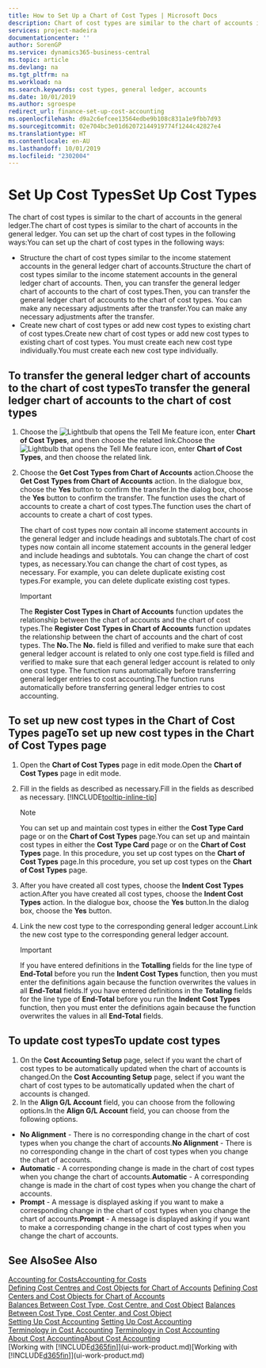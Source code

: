 ```yaml
---
title: How to Set Up a Chart of Cost Types | Microsoft Docs
description: Chart of cost types are similar to the chart of accounts in the general ledger.
services: project-madeira
documentationcenter: ''
author: SorenGP
ms.service: dynamics365-business-central
ms.topic: article
ms.devlang: na
ms.tgt_pltfrm: na
ms.workload: na
ms.search.keywords: cost types, general ledger, accounts
ms.date: 10/01/2019
ms.author: sgroespe
redirect_url: finance-set-up-cost-accounting
ms.openlocfilehash: d9a2c6efcee13564edbe9b108c831a1e9fbb7d93
ms.sourcegitcommit: 02e704bc3e01d62072144919774f1244c42827e4
ms.translationtype: HT
ms.contentlocale: en-AU
ms.lasthandoff: 10/01/2019
ms.locfileid: "2302004"
---
```

# <a name="set-up-cost-types"></a><span data-ttu-id="5fa47-103">Set Up Cost Types</span><span class="sxs-lookup"><span data-stu-id="5fa47-103">Set Up Cost Types</span></span>
<span data-ttu-id="5fa47-104">The chart of cost types is similar to the chart of accounts in the general ledger.</span><span class="sxs-lookup"><span data-stu-id="5fa47-104">The chart of cost types is similar to the chart of accounts in the general ledger.</span></span> <span data-ttu-id="5fa47-105">You can set up the chart of cost types in the following ways:</span><span class="sxs-lookup"><span data-stu-id="5fa47-105">You can set up the chart of cost types in the following ways:</span></span>  

-   <span data-ttu-id="5fa47-106">Structure the chart of cost types similar to the income statement accounts in the general ledger chart of accounts.</span><span class="sxs-lookup"><span data-stu-id="5fa47-106">Structure the chart of cost types similar to the income statement accounts in the general ledger chart of accounts.</span></span> <span data-ttu-id="5fa47-107">Then, you can transfer the general ledger chart of accounts to the chart of cost types.</span><span class="sxs-lookup"><span data-stu-id="5fa47-107">Then, you can transfer the general ledger chart of accounts to the chart of cost types.</span></span> <span data-ttu-id="5fa47-108">You can make any necessary adjustments after the transfer.</span><span class="sxs-lookup"><span data-stu-id="5fa47-108">You can make any necessary adjustments after the transfer.</span></span>  
-   <span data-ttu-id="5fa47-109">Create new chart of cost types or add new cost types to existing chart of cost types.</span><span class="sxs-lookup"><span data-stu-id="5fa47-109">Create new chart of cost types or add new cost types to existing chart of cost types.</span></span> <span data-ttu-id="5fa47-110">You must create each new cost type individually.</span><span class="sxs-lookup"><span data-stu-id="5fa47-110">You must create each new cost type individually.</span></span>  

## <a name="to-transfer-the-general-ledger-chart-of-accounts-to-the-chart-of-cost-types"></a><span data-ttu-id="5fa47-111">To transfer the general ledger chart of accounts to the chart of cost types</span><span class="sxs-lookup"><span data-stu-id="5fa47-111">To transfer the general ledger chart of accounts to the chart of cost types</span></span>  
1.  <span data-ttu-id="5fa47-112">Choose the ![Lightbulb that opens the Tell Me feature](media/ui-search/search_small.png "Tell me what you want to do") icon, enter **Chart of Cost Types**, and then choose the related link.</span><span class="sxs-lookup"><span data-stu-id="5fa47-112">Choose the ![Lightbulb that opens the Tell Me feature](media/ui-search/search_small.png "Tell me what you want to do") icon, enter **Chart of Cost Types**, and then choose the related link.</span></span>  
2.  <span data-ttu-id="5fa47-113">Choose the **Get Cost Types from Chart of Accounts** action.</span><span class="sxs-lookup"><span data-stu-id="5fa47-113">Choose the **Get Cost Types from Chart of Accounts** action.</span></span> <span data-ttu-id="5fa47-114">In the dialogue box, choose the **Yes** button to confirm the transfer.</span><span class="sxs-lookup"><span data-stu-id="5fa47-114">In the dialog box, choose the **Yes** button to confirm the transfer.</span></span> <span data-ttu-id="5fa47-115">The function uses the chart of accounts to create a chart of cost types.</span><span class="sxs-lookup"><span data-stu-id="5fa47-115">The function uses the chart of accounts to create a chart of cost types.</span></span>  

    <span data-ttu-id="5fa47-116">The chart of cost types now contain all income statement accounts in the general ledger and include headings and subtotals.</span><span class="sxs-lookup"><span data-stu-id="5fa47-116">The chart of cost types now contain all income statement accounts in the general ledger and include headings and subtotals.</span></span> <span data-ttu-id="5fa47-117">You can change the chart of cost types, as necessary.</span><span class="sxs-lookup"><span data-stu-id="5fa47-117">You can change the chart of cost types, as necessary.</span></span> <span data-ttu-id="5fa47-118">For example, you can delete duplicate existing cost types.</span><span class="sxs-lookup"><span data-stu-id="5fa47-118">For example, you can delete duplicate existing cost types.</span></span>  

    > [!IMPORTANT]  
    >  <span data-ttu-id="5fa47-119">The **Register Cost Types in Chart of Accounts** function updates the relationship between the chart of accounts and the chart of cost types.</span><span class="sxs-lookup"><span data-stu-id="5fa47-119">The **Register Cost Types in Chart of Accounts** function updates the relationship between the chart of accounts and the chart of cost types.</span></span> <span data-ttu-id="5fa47-120">The **No.**</span><span class="sxs-lookup"><span data-stu-id="5fa47-120">The **No.**</span></span> <span data-ttu-id="5fa47-121">field is filled and verified to make sure that each general ledger account is related to only one cost type.</span><span class="sxs-lookup"><span data-stu-id="5fa47-121">field is filled and verified to make sure that each general ledger account is related to only one cost type.</span></span> <span data-ttu-id="5fa47-122">The function runs automatically before transferring general ledger entries to cost accounting.</span><span class="sxs-lookup"><span data-stu-id="5fa47-122">The function runs automatically before transferring general ledger entries to cost accounting.</span></span>  

## <a name="to-set-up-new-cost-types-in-the-chart-of-cost-types-page"></a><span data-ttu-id="5fa47-123">To set up new cost types in the Chart of Cost Types page</span><span class="sxs-lookup"><span data-stu-id="5fa47-123">To set up new cost types in the Chart of Cost Types page</span></span>  
1.  <span data-ttu-id="5fa47-124">Open the **Chart of Cost Types** page in edit mode.</span><span class="sxs-lookup"><span data-stu-id="5fa47-124">Open the **Chart of Cost Types** page in edit mode.</span></span>  
2.  <span data-ttu-id="5fa47-125">Fill in the fields as described as necessary.</span><span class="sxs-lookup"><span data-stu-id="5fa47-125">Fill in the fields as described as necessary.</span></span> [!INCLUDE[tooltip-inline-tip](includes/tooltip-inline-tip_md.md)]

    > [!NOTE]  
    >  <span data-ttu-id="5fa47-126">You can set up and maintain cost types in either the **Cost Type Card** page or on the **Chart of Cost Types** page.</span><span class="sxs-lookup"><span data-stu-id="5fa47-126">You can set up and maintain cost types in either the **Cost Type Card** page or on the **Chart of Cost Types** page.</span></span> <span data-ttu-id="5fa47-127">In this procedure, you set up cost types on the **Chart of Cost Types** page.</span><span class="sxs-lookup"><span data-stu-id="5fa47-127">In this procedure, you set up cost types on the **Chart of Cost Types** page.</span></span>

3.  <span data-ttu-id="5fa47-128">After you have created all cost types, choose the **Indent Cost Types** action.</span><span class="sxs-lookup"><span data-stu-id="5fa47-128">After you have created all cost types, choose the **Indent Cost Types** action.</span></span> <span data-ttu-id="5fa47-129">In the dialogue box, choose the **Yes** button.</span><span class="sxs-lookup"><span data-stu-id="5fa47-129">In the dialog box, choose the **Yes** button.</span></span>  
4.  <span data-ttu-id="5fa47-130">Link the new cost type to the corresponding general ledger account.</span><span class="sxs-lookup"><span data-stu-id="5fa47-130">Link the new cost type to the corresponding general ledger account.</span></span>  

    > [!IMPORTANT]  
    >  <span data-ttu-id="5fa47-131">If you have entered definitions in the **Totalling** fields for the line type of **End-Total** before you run the **Indent Cost Types** function, then you must enter the definitions again because the function overwrites the values in all **End-Total** fields.</span><span class="sxs-lookup"><span data-stu-id="5fa47-131">If you have entered definitions in the **Totaling** fields for the line type of **End-Total** before you run the **Indent Cost Types** function, then you must enter the definitions again because the function overwrites the values in all **End-Total** fields.</span></span>  

## <a name="to-update-cost-types"></a><span data-ttu-id="5fa47-132">To update cost types</span><span class="sxs-lookup"><span data-stu-id="5fa47-132">To update cost types</span></span>  
1.  <span data-ttu-id="5fa47-133">On the **Cost Accounting Setup** page, select if you want the chart of cost types to be automatically updated when the chart of accounts is changed.</span><span class="sxs-lookup"><span data-stu-id="5fa47-133">On the **Cost Accounting Setup** page, select if you want the chart of cost types to be automatically updated when the chart of accounts is changed.</span></span>  
2.  <span data-ttu-id="5fa47-134">In the **Align G/L Account** field, you can choose from the following options.</span><span class="sxs-lookup"><span data-stu-id="5fa47-134">In the **Align G/L Account** field, you can choose from the following options.</span></span>  

- <span data-ttu-id="5fa47-135">**No Alignment** - There is no corresponding change in the chart of cost types when you change the chart of accounts.</span><span class="sxs-lookup"><span data-stu-id="5fa47-135">**No Alignment** - There is no corresponding change in the chart of cost types when you change the chart of accounts.</span></span>  
- <span data-ttu-id="5fa47-136">**Automatic** - A corresponding change is made in the chart of cost types when you change the chart of accounts.</span><span class="sxs-lookup"><span data-stu-id="5fa47-136">**Automatic** - A corresponding change is made in the chart of cost types when you change the chart of accounts.</span></span>  
- <span data-ttu-id="5fa47-137">**Prompt** - A message is displayed asking if you want to make a corresponding change in the chart of cost types when you change the chart of accounts.</span><span class="sxs-lookup"><span data-stu-id="5fa47-137">**Prompt** - A message is displayed asking if you want to make a corresponding change in the chart of cost types when you change the chart of accounts.</span></span>  

## <a name="see-also"></a><span data-ttu-id="5fa47-138">See Also</span><span class="sxs-lookup"><span data-stu-id="5fa47-138">See Also</span></span>  
[<span data-ttu-id="5fa47-139">Accounting for Costs</span><span class="sxs-lookup"><span data-stu-id="5fa47-139">Accounting for Costs</span></span>](finance-manage-cost-accounting.md)  
<span data-ttu-id="5fa47-140">[Defining Cost Centres and Cost Objects for Chart of Accounts](finance-defining-cost-centers-and-cost-objects-for-chart-of-accounts.md) </span><span class="sxs-lookup"><span data-stu-id="5fa47-140">[Defining Cost Centers and Cost Objects for Chart of Accounts](finance-defining-cost-centers-and-cost-objects-for-chart-of-accounts.md) </span></span>  
<span data-ttu-id="5fa47-141">[Balances Between Cost Type, Cost Centre, and Cost Object](finance-balances-between-cost-type-cost-center-and-cost-object.md) </span><span class="sxs-lookup"><span data-stu-id="5fa47-141">[Balances Between Cost Type, Cost Center, and Cost Object](finance-balances-between-cost-type-cost-center-and-cost-object.md) </span></span>  
<span data-ttu-id="5fa47-142">[Setting Up Cost Accounting](finance-set-up-cost-accounting.md) </span><span class="sxs-lookup"><span data-stu-id="5fa47-142">[Setting Up Cost Accounting](finance-set-up-cost-accounting.md) </span></span>  
<span data-ttu-id="5fa47-143">[Terminology in Cost Accounting](finance-terminology-in-cost-accounting.md) </span><span class="sxs-lookup"><span data-stu-id="5fa47-143">[Terminology in Cost Accounting](finance-terminology-in-cost-accounting.md) </span></span>  
[<span data-ttu-id="5fa47-144">About Cost Accounting</span><span class="sxs-lookup"><span data-stu-id="5fa47-144">About Cost Accounting</span></span>](finance-about-cost-accounting.md)  
<span data-ttu-id="5fa47-145">[Working with [!INCLUDE[d365fin](includes/d365fin_md.md)]](ui-work-product.md)</span><span class="sxs-lookup"><span data-stu-id="5fa47-145">[Working with [!INCLUDE[d365fin](includes/d365fin_md.md)]](ui-work-product.md)</span></span>
